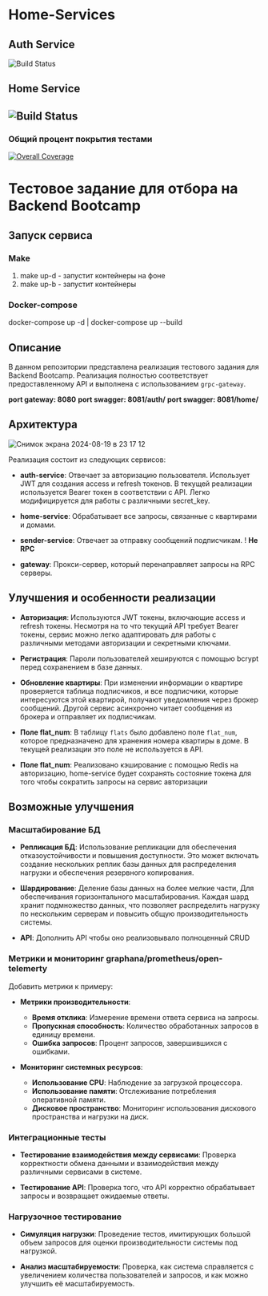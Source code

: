 # Home-Services

## Auth Service
![Build Status](https://github.com/mirustal/home-service/actions/workflows/auth-service.yml/badge.svg)
## Home Service
![Build Status](https://github.com/mirustal/home-service/actions/workflows/home-service.yml/badge.svg)
---
### Общий процент покрытия тестами
[![Overall Coverage](https://codecov.io/gh/mirustal/home-service/branch/develop/graph/badge.svg)](https://codecov.io/gh/mirustal/home-service/branch/develop)

# Тестовое задание для отбора на Backend Bootcamp

## Запуск сервиса

### Make
  1. make up-d - запустит контейнеры на фоне
  1. make up-b - запустит контейнеры

### Docker-compose 
  docker-compose up -d | docker-compose up --build


## Описание
В данном репозитории представлена реализация тестового задания для Backend Bootcamp. Реализация полностью соответствует предоставленному API и выполнена с использованием `grpc-gateway`.

**port gateway: 8080**
**port swagger: 8081/auth/**
**port swagger: 8081/home/**

## Архитектура

![Снимок экрана 2024-08-19 в 23 17 12](https://github.com/user-attachments/assets/f7141fa8-c12e-4321-a20d-6a45c3b15ec2)

Реализация состоит из следующих сервисов:

- **auth-service**: Отвечает за авторизацию пользователя. Использует JWT для создания access и refresh токенов. В текущей реализации используется Bearer токен в соответствии с API. Легко модифицируется для работы с различными secret_key.

- **home-service**: Обрабатывает все запросы, связанные с квартирами и домами.

- **sender-service**: Отвечает за отправку сообщений подписчикам. ! **Не RPC**

- **gateway**: Прокси-сервер, который перенаправляет запросы на RPC серверы.

## Улучшения и особенности реализации

- **Авторизация**: Используются JWT токены, включающие access и refresh токены. Несмотря на то что текущий API требует Bearer токены, сервис можно легко адаптировать для работы с различными методами авторизации и секретными ключами.

- **Регистрация**: Пароли пользователей хешируются с помощью bcrypt перед сохранением в базе данных.

- **Обновление квартиры**: При изменении информации о квартире проверяется таблица подписчиков, и все подписчики, которые интересуются этой квартирой, получают уведомления через брокер сообщений. Другой сервис асинхронно читает сообщения из брокера и отправляет их подписчикам.

- **Поле flat_num**: В таблицу `flats` было добавлено поле `flat_num`, которое предназначено для хранения номера квартиры в доме. В текущей реализации это поле не используется в API.

- **Поле flat_num**: Реализовано кэширование с помощью Redis на авторизацию, home-service будет сохранять состояние токена для того чтобы сократить запросы на сервис авторизации

## Возможные улучшения

### Масштабирование БД

- **Репликация БД**: Использование репликации для обеспечения отказоустойчивости и повышения доступности. Это может включать создание нескольких реплик базы данных для распределения нагрузки и обеспечения резервного копирования. 

- **Шардирование**: Деление базы данных на более мелкие части, Для  обеспечивания горизонтального масштабирования. Каждая шард хранит подмножество данных, что позволяет распределить нагрузку по нескольким серверам и повысить общую производительность системы.
- **API**: Дополнить API чтобы оно реализовывало полноценный CRUD 

### Метрики и мониторинг graphana/prometheus/open-telemerty

Добавить метрики к примеру:

- **Метрики производительности**: 
  - **Время отклика**: Измерение времени ответа сервиса на запросы.
  - **Пропускная способность**: Количество обработанных запросов в единицу времени.
  - **Ошибка запросов**: Процент запросов, завершившихся с ошибками.

- **Мониторинг системных ресурсов**:
  - **Использование CPU**: Наблюдение за загрузкой процессора.
  - **Использование памяти**: Отслеживание потребления оперативной памяти.
  - **Дисковое пространство**: Мониторинг использования дискового пространства и нагрузки на диск.

### Интеграционные тесты

- **Тестирование взаимодействия между сервисами**: Проверка корректности обмена данными и взаимодействия между различными сервисами в системе.

- **Тестирование API**: Проверка того, что API корректно обрабатывает запросы и возвращает ожидаемые ответы.

### Нагрузочное тестирование

- **Симуляция нагрузки**: Проведение тестов, имитирующих большой объем запросов для оценки производительности системы под нагрузкой.

- **Анализ масштабируемости**: Проверка, как система справляется с увеличением количества пользователей и запросов, и как можно улучшить её масштабируемость.



